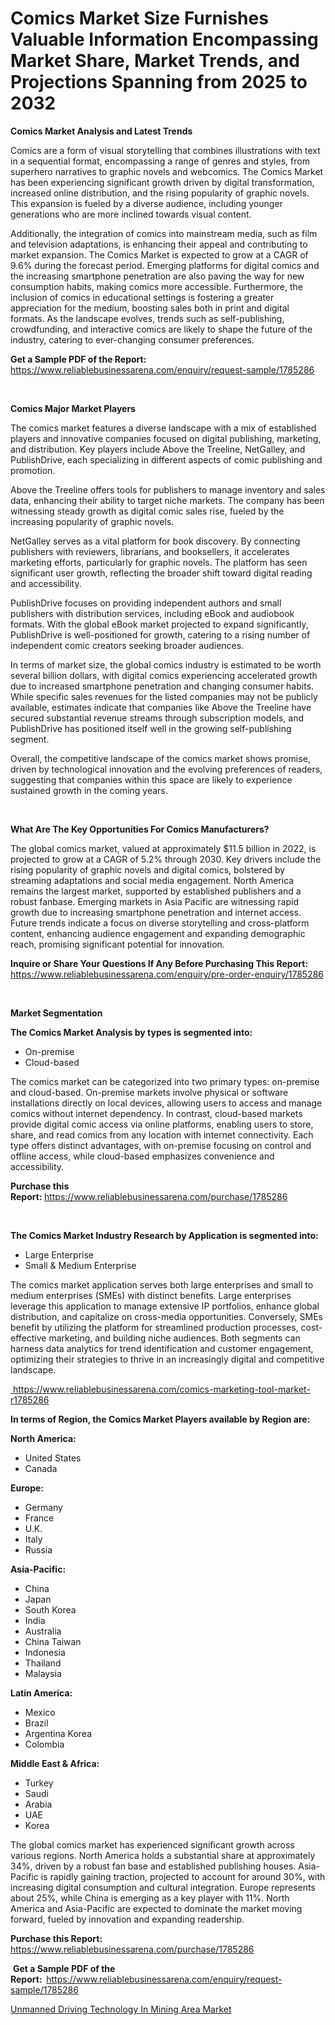 <p><h1>Comics Market Size Furnishes Valuable Information Encompassing Market Share, Market Trends, and Projections Spanning from 2025 to 2032</h1></p><p><strong>Comics Market Analysis and Latest Trends</strong></p>
<p><p>Comics are a form of visual storytelling that combines illustrations with text in a sequential format, encompassing a range of genres and styles, from superhero narratives to graphic novels and webcomics. The Comics Market has been experiencing significant growth driven by digital transformation, increased online distribution, and the rising popularity of graphic novels. This expansion is fueled by a diverse audience, including younger generations who are more inclined towards visual content. </p><p>Additionally, the integration of comics into mainstream media, such as film and television adaptations, is enhancing their appeal and contributing to market expansion. The Comics Market is expected to grow at a CAGR of 9.6% during the forecast period. Emerging platforms for digital comics and the increasing smartphone penetration are also paving the way for new consumption habits, making comics more accessible. Furthermore, the inclusion of comics in educational settings is fostering a greater appreciation for the medium, boosting sales both in print and digital formats. As the landscape evolves, trends such as self-publishing, crowdfunding, and interactive comics are likely to shape the future of the industry, catering to ever-changing consumer preferences.</p></p>
<p><strong>Get a Sample PDF of the Report:&nbsp;</strong> <a href="https://www.reliablebusinessarena.com/enquiry/request-sample/1785286?utm_campaign=2488&utm_medium=2&utm_source=Github&utm_content=ia&utm_term=25032025&utm_id=comics">https://www.reliablebusinessarena.com/enquiry/request-sample/1785286</a></p>
<p>&nbsp;</p>
<p><strong>Comics Major Market Players</strong></p>
<p><p>The comics market features a diverse landscape with a mix of established players and innovative companies focused on digital publishing, marketing, and distribution. Key players include Above the Treeline, NetGalley, and PublishDrive, each specializing in different aspects of comic publishing and promotion.</p><p>Above the Treeline offers tools for publishers to manage inventory and sales data, enhancing their ability to target niche markets. The company has been witnessing steady growth as digital comic sales rise, fueled by the increasing popularity of graphic novels. </p><p>NetGalley serves as a vital platform for book discovery. By connecting publishers with reviewers, librarians, and booksellers, it accelerates marketing efforts, particularly for graphic novels. The platform has seen significant user growth, reflecting the broader shift toward digital reading and accessibility.</p><p>PublishDrive focuses on providing independent authors and small publishers with distribution services, including eBook and audiobook formats. With the global eBook market projected to expand significantly, PublishDrive is well-positioned for growth, catering to a rising number of independent comic creators seeking broader audiences.</p><p>In terms of market size, the global comics industry is estimated to be worth several billion dollars, with digital comics experiencing accelerated growth due to increased smartphone penetration and changing consumer habits. While specific sales revenues for the listed companies may not be publicly available, estimates indicate that companies like Above the Treeline have secured substantial revenue streams through subscription models, and PublishDrive has positioned itself well in the growing self-publishing segment.</p><p>Overall, the competitive landscape of the comics market shows promise, driven by technological innovation and the evolving preferences of readers, suggesting that companies within this space are likely to experience sustained growth in the coming years.</p></p>
<p>&nbsp;</p>
<p><strong>What Are The Key Opportunities For Comics Manufacturers?</strong></p>
<p><p>The global comics market, valued at approximately $11.5 billion in 2022, is projected to grow at a CAGR of 5.2% through 2030. Key drivers include the rising popularity of graphic novels and digital comics, bolstered by streaming adaptations and social media engagement. North America remains the largest market, supported by established publishers and a robust fanbase. Emerging markets in Asia Pacific are witnessing rapid growth due to increasing smartphone penetration and internet access. Future trends indicate a focus on diverse storytelling and cross-platform content, enhancing audience engagement and expanding demographic reach, promising significant potential for innovation.</p></p>
<p><strong>Inquire or Share Your Questions If Any Before Purchasing This Report:</strong> <a href="https://www.reliablebusinessarena.com/enquiry/pre-order-enquiry/1785286?utm_campaign=2488&utm_medium=2&utm_source=Github&utm_content=ia&utm_term=25032025&utm_id=comics">https://www.reliablebusinessarena.com/enquiry/pre-order-enquiry/1785286</a></p>
<p>&nbsp;</p>
<p><strong>Market Segmentation</strong></p>
<p><strong>The Comics Market Analysis by types is segmented into:</strong></p>
<p><ul><li>On-premise</li><li>Cloud-based</li></ul></p>
<p><p>The comics market can be categorized into two primary types: on-premise and cloud-based. On-premise markets involve physical or software installations directly on local devices, allowing users to access and manage comics without internet dependency. In contrast, cloud-based markets provide digital comic access via online platforms, enabling users to store, share, and read comics from any location with internet connectivity. Each type offers distinct advantages, with on-premise focusing on control and offline access, while cloud-based emphasizes convenience and accessibility.</p></p>
<p><strong>Purchase this Report:&nbsp;</strong><a href="https://www.reliablebusinessarena.com/purchase/1785286?utm_campaign=2488&utm_medium=2&utm_source=Github&utm_content=ia&utm_term=25032025&utm_id=comics">https://www.reliablebusinessarena.com/purchase/1785286</a></p>
<p>&nbsp;</p>
<p><strong>The Comics Market Industry Research by Application is segmented into:</strong></p>
<p><ul><li>Large Enterprise</li><li>Small & Medium Enterprise</li></ul></p>
<p><p>The comics market application serves both large enterprises and small to medium enterprises (SMEs) with distinct benefits. Large enterprises leverage this application to manage extensive IP portfolios, enhance global distribution, and capitalize on cross-media opportunities. Conversely, SMEs benefit by utilizing the platform for streamlined production processes, cost-effective marketing, and building niche audiences. Both segments can harness data analytics for trend identification and customer engagement, optimizing their strategies to thrive in an increasingly digital and competitive landscape.</p></p>
<p><a href="https://www.reliablebusinessarena.com/comics-marketing-tool-market-r1785286?utm_campaign=2488&utm_medium=2&utm_source=Github&utm_content=ia&utm_term=25032025&utm_id=comics">&nbsp;https://www.reliablebusinessarena.com/comics-marketing-tool-market-r1785286</a></p>
<p><strong>In terms of Region, the Comics Market Players available by Region are:</strong></p>
<p>
    <p> <strong> North America: </strong>
        <ul>
            <li>United States</li>
            <li>Canada</li>
        </ul>
        </p> 
    <p> <strong> Europe: </strong>
        <ul>
            <li>Germany</li>
            <li>France</li>
            <li>U.K.</li>
            <li>Italy</li>
            <li>Russia</li>
        </ul>
        </p> 
    <p> <strong> Asia-Pacific: </strong>
        <ul>
            <li>China</li>
            <li>Japan</li>
            <li>South Korea</li>
            <li>India</li>
            <li>Australia</li>
            <li>China Taiwan</li>
            <li>Indonesia</li>
            <li>Thailand</li>
            <li>Malaysia</li>
        </ul>
        </p> 
    <p> <strong> Latin America: </strong>
        <ul>
            <li>Mexico</li>
            <li>Brazil</li>
            <li>Argentina Korea</li>
            <li>Colombia</li>
        </ul>
        </p> 
    <p> <strong> Middle East & Africa: </strong>
        <ul>
            <li>Turkey</li>
            <li>Saudi</li>
            <li>Arabia</li>
            <li>UAE</li>
            <li>Korea</li>
        </ul>
    </p>
    </p>
<p><p>The global comics market has experienced significant growth across various regions. North America holds a substantial share at approximately 34%, driven by a robust fan base and established publishing houses. Asia-Pacific is rapidly gaining traction, projected to account for around 30%, with increasing digital consumption and cultural integration. Europe represents about 25%, while China is emerging as a key player with 11%. North America and Asia-Pacific are expected to dominate the market moving forward, fueled by innovation and expanding readership.</p></p>
<p><strong>Purchase this Report: </strong><a href="https://www.reliablebusinessarena.com/purchase/1785286?utm_campaign=2488&utm_medium=2&utm_source=Github&utm_content=ia&utm_term=25032025&utm_id=comics">https://www.reliablebusinessarena.com/purchase/1785286</a></p>
<p>&nbsp;<strong>Get a Sample PDF of the Report:&nbsp;&nbsp;</strong><a href="https://www.reliablebusinessarena.com/enquiry/request-sample/1785286?utm_campaign=2488&utm_medium=2&utm_source=Github&utm_content=ia&utm_term=25032025&utm_id=comics">https://www.reliablebusinessarena.com/enquiry/request-sample/1785286</a></p>
<p><strong></strong></p>
<p><p><a href="https://github.com/sherikacas30/Market-Research-Report-List-1/blob/main/unmanned-driving-technology-in-mining-area-market.md?utm_campaign=2488&utm_medium=2&utm_source=Github&utm_content=ia&utm_term=25032025&utm_id=comics">Unmanned Driving Technology In Mining Area Market</a></p></p>
